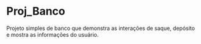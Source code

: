 # Proj_Banco
Projeto simples de banco que demonstra as interações de saque, depósito e mostra as informações do usuário.
